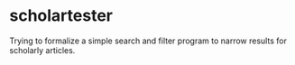 # scholartester
Trying to formalize a simple search and filter program to narrow results for scholarly articles.
